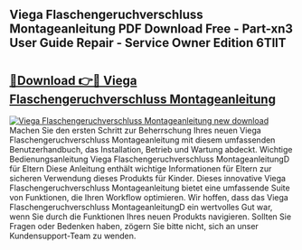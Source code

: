 ## Viega Flaschengeruchverschluss Montageanleitung PDF Download Free - Part-xn3 User Guide Repair - Service Owner Edition 6TllT

# <h2><a href="http://df7l1gi.blite.top/?on=Viega+Flaschengeruchverschluss+Montageanleitung">🔗Download 👉🔴 Viega Flaschengeruchverschluss Montageanleitung</a></h2>

[![Viega Flaschengeruchverschluss Montageanleitung new download](https://i.imgur.com/lujVjoI.png)](http://df7l1gi.blite.top/?on=Viega+Flaschengeruchverschluss+Montageanleitung)
Machen Sie den ersten Schritt zur Beherrschung Ihres neuen Viega Flaschengeruchverschluss Montageanleitung mit diesem umfassenden Benutzerhandbuch, das Installation, Betrieb und Wartung abdeckt. Wichtige Bedienungsanleitung Viega Flaschengeruchverschluss MontageanleitungD für Eltern Diese Anleitung enthält wichtige Informationen für Eltern zur sicheren Verwendung dieses Produkts für Kinder. Dieses innovative Viega Flaschengeruchverschluss Montageanleitung bietet eine umfassende Suite von Funktionen, die Ihren Workflow optimieren. Wir hoffen, dass das Viega Flaschengeruchverschluss MontageanleitungD ein wertvolles Gut war, wenn Sie durch die Funktionen Ihres neuen Produkts navigieren. Sollten Sie Fragen oder Bedenken haben, zögern Sie bitte nicht, sich an unser Kundensupport-Team zu wenden.
